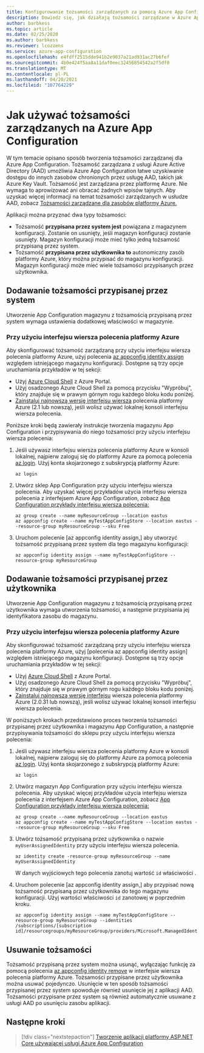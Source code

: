 ```yaml
---
title: Konfigurowanie tożsamości zarządzanych za pomocą Azure App Configuration
description: Dowiedz się, jak działają tożsamości zarządzane w Azure App Configuration i jak skonfigurować tożsamość zarządzaną
author: barbkess
ms.topic: article
ms.date: 02/25/2020
ms.author: barbkess
ms.reviewer: lcozzens
ms.service: azure-app-configuration
ms.openlocfilehash: e4fdff2515dde941b2e9037a21ad931ac27b6fef
ms.sourcegitcommit: 4b0e424f5aa8a11daf0eec32456854542a2f5df0
ms.translationtype: MT
ms.contentlocale: pl-PL
ms.lasthandoff: 04/20/2021
ms.locfileid: "107764229"
---
```

# <a name="how-to-use-managed-identities-for-azure-app-configuration"></a>Jak używać tożsamości zarządzanych na Azure App Configuration

W tym temacie opisano sposób tworzenia tożsamości zarządzanej dla Azure App Configuration. Tożsamość zarządzana z usługi Azure Active Directory (AAD) umożliwia Azure App Configuration łatwe uzyskiwanie dostępu do innych zasobów chronionych przez usługę AAD, takich jak Azure Key Vault. Tożsamość jest zarządzana przez platformę Azure. Nie wymaga to aprowizować ani obracać żadnych wpisów tajnych. Aby uzyskać więcej informacji na temat tożsamości zarządzanych w usłudze AAD, zobacz [Tożsamości zarządzane dla zasobów platformy Azure.](../active-directory/managed-identities-azure-resources/overview.md)

Aplikacji można przyznać dwa typy tożsamości:

- Tożsamość **przypisana przez system jest** powiązana z magazynem konfiguracji. Zostanie on usunięty, jeśli magazyn konfiguracji zostanie usunięty. Magazyn konfiguracji może mieć tylko jedną tożsamość przypisaną przez system.
- Tożsamość **przypisana przez użytkownika to** autonomiczny zasób platformy Azure, który można przypisać do magazynu konfiguracji. Magazyn konfiguracji może mieć wiele tożsamości przypisanych przez użytkownika.

## <a name="adding-a-system-assigned-identity"></a>Dodawanie tożsamości przypisanej przez system

Utworzenie App Configuration magazynu z tożsamością przypisaną przez system wymaga ustawienia dodatkowej właściwości w magazynie.

### <a name="using-the-azure-cli"></a>Przy użyciu interfejsu wiersza polecenia platformy Azure

Aby skonfigurować tożsamość zarządzaną przy użyciu interfejsu wiersza polecenia platformy Azure, użyj polecenia [az appconfig identity assign] względem istniejącego magazynu konfiguracji. Dostępne są trzy opcje uruchamiania przykładów w tej sekcji:

- Użyj [Azure Cloud Shell](../cloud-shell/overview.md) z Azure Portal.
- Użyj osadzonego Azure Cloud Shell za pomocą przycisku "Wypróbuj", który znajduje się w prawym górnym rogu każdego bloku kodu poniżej.
- [Zainstaluj najnowszą wersję interfejsu wiersza](/cli/azure/install-azure-cli) polecenia platformy Azure (2.1 lub nowszą), jeśli wolisz używać lokalnej konsoli interfejsu wiersza polecenia.

Poniższe kroki będą zawierały instrukcje tworzenia magazynu App Configuration i przypisywania do niego tożsamości przy użyciu interfejsu wiersza polecenia:

1. Jeśli używasz interfejsu wiersza polecenia platformy Azure w konsoli lokalnej, najpierw zaloguj się do platformy Azure za pomocą polecenia [az login]. Użyj konta skojarzonego z subskrypcją platformy Azure:

    ```azurecli-interactive
    az login
    ```

1. Utwórz sklep App Configuration przy użyciu interfejsu wiersza polecenia. Aby uzyskać więcej przykładów użycia interfejsu wiersza polecenia z interfejsem Azure App Configuration, zobacz [App Configuration przykłady interfejsu wiersza polecenia:](scripts/cli-create-service.md)

    ```azurecli-interactive
    az group create --name myResourceGroup --location eastus
    az appconfig create --name myTestAppConfigStore --location eastus --resource-group myResourceGroup --sku Free
    ```

1. Uruchom polecenie [az appconfig identity assign,] aby utworzyć tożsamość przypisaną przez system dla tego magazynu konfiguracji:

    ```azurecli-interactive
    az appconfig identity assign --name myTestAppConfigStore --resource-group myResourceGroup
    ```

## <a name="adding-a-user-assigned-identity"></a>Dodawanie tożsamości przypisanej przez użytkownika

Utworzenie App Configuration magazynu z tożsamością przypisaną przez użytkownika wymaga utworzenia tożsamości, a następnie przypisania jej identyfikatora zasobu do magazynu.

### <a name="using-the-azure-cli"></a>Przy użyciu interfejsu wiersza polecenia platformy Azure

Aby skonfigurować tożsamość zarządzaną przy użyciu interfejsu wiersza polecenia platformy Azure, użyj [polecenia az appconfig identity assign] względem istniejącego magazynu konfiguracji. Dostępne są trzy opcje uruchamiania przykładów w tej sekcji:

- Użyj [Azure Cloud Shell](../cloud-shell/overview.md) z Azure Portal.
- Użyj osadzonego Azure Cloud Shell za pomocą przycisku "Wypróbuj", który znajduje się w prawym górnym rogu każdego bloku kodu poniżej.
- [Zainstaluj najnowszą wersję interfejsu](/cli/azure/install-azure-cli) wiersza polecenia platformy Azure (2.0.31 lub nowszą), jeśli wolisz używać lokalnej konsoli interfejsu wiersza polecenia.

W poniższych krokach przedstawiono proces tworzenia tożsamości przypisanej przez użytkownika i magazynu App Configuration, a następnie przypisywania tożsamości do sklepu przy użyciu interfejsu wiersza polecenia:

1. Jeśli używasz interfejsu wiersza polecenia platformy Azure w konsoli lokalnej, najpierw zaloguj się do platformy Azure za pomocą polecenia [az login]. Użyj konta skojarzonego z subskrypcją platformy Azure:

    ```azurecli-interactive
    az login
    ```

1. Utwórz magazyn App Configuration przy użyciu interfejsu wiersza polecenia. Aby uzyskać więcej przykładów użycia interfejsu wiersza polecenia z interfejsem Azure App Configuration, zobacz [App Configuration przykłady interfejsu wiersza polecenia:](scripts/cli-create-service.md)

    ```azurecli-interactive
    az group create --name myResourceGroup --location eastus
    az appconfig create --name myTestAppConfigStore --location eastus --resource-group myResourceGroup --sku Free
    ```

1. Utwórz tożsamość przypisaną przez użytkownika o nazwie `myUserAssignedIdentity` przy użyciu interfejsu wiersza polecenia.

    ```azurecli-interactive
    az identity create -resource-group myResourceGroup --name myUserAssignedIdentity
    ```

    W danych wyjściowych tego polecenia zanotuj wartość `id` właściwości .

1. Uruchom polecenie [az appconfig identity assign,] aby przypisać nową tożsamość przypisaną przez użytkownika do tego magazynu konfiguracji. Użyj wartości właściwości `id` zanotowej w poprzednim kroku.

    ```azurecli-interactive
    az appconfig identity assign --name myTestAppConfigStore --resource-group myResourceGroup --identities /subscriptions/[subscription id]/resourcegroups/myResourceGroup/providers/Microsoft.ManagedIdentity/userAssignedIdentities/myUserAssignedIdentity
    ```

## <a name="removing-an-identity"></a>Usuwanie tożsamości

Tożsamość przypisaną przez system można usunąć, wyłączając funkcję za pomocą polecenia [az appconfig identity remove](/cli/azure/appconfig/identity#az_appconfig_identity_remove) w interfejsie wiersza polecenia platformy Azure. Tożsamości przypisane przez użytkownika można usuwać pojedynczo. Usunięcie w ten sposób tożsamości przypisanej przez system spowoduje również usunięcie jej z aplikacji AAD. Tożsamości przypisane przez system są również automatycznie usuwane z usługi AAD po usunięciu zasobu aplikacji.

## <a name="next-steps"></a>Następne kroki

> [!div class="nextstepaction"]
> [Tworzenie aplikacji platformy ASP.NET Core używającej usługi Azure App Configuration](quickstart-aspnet-core-app.md)

[az appconfig identity assign]: /cli/azure/appconfig/identity#az_appconfig_identity_assign
[az login]: /cli/azure/reference-index#az_login
